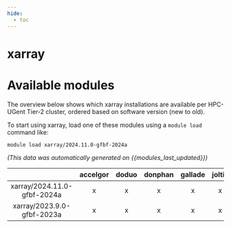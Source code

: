 ```yaml
---
hide:
  - toc
---
```


xarray
======

# Available modules


The overview below shows which xarray installations are available per HPC-UGent Tier-2 cluster, ordered based on software version (new to old).

To start using xarray, load one of these modules using a `module load` command like:

```shell
module load xarray/2024.11.0-gfbf-2024a
```

*(This data was automatically generated on {{modules_last_updated}})*  

| |accelgor|doduo|donphan|gallade|joltik|shinx|
| :---: | :---: | :---: | :---: | :---: | :---: | :---: |
|xarray/2024.11.0-gfbf-2024a|x|x|x|x|x|x|
|xarray/2023.9.0-gfbf-2023a|x|x|x|x|x|x|
